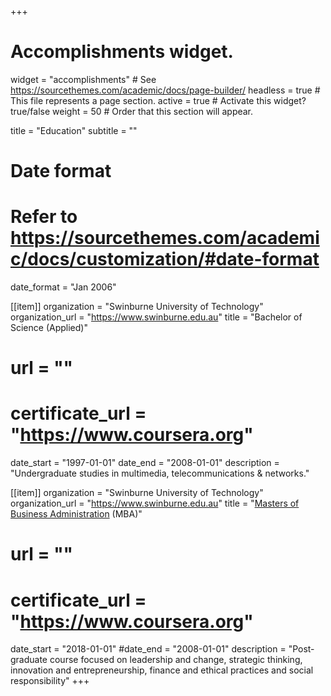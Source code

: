 +++
# Accomplishments widget.
widget = "accomplishments"  # See https://sourcethemes.com/academic/docs/page-builder/
headless = true  # This file represents a page section.
active = true  # Activate this widget? true/false
weight = 50  # Order that this section will appear.

title = "Education"
subtitle = ""

# Date format
#   Refer to https://sourcethemes.com/academic/docs/customization/#date-format
date_format = "Jan 2006"

[[item]]
  organization = "Swinburne University of Technology"
  organization_url = "https://www.swinburne.edu.au"
  title = "Bachelor of Science (Applied)"
  # url = ""
  # certificate_url = "https://www.coursera.org"
  date_start = "1997-01-01"
  date_end = "2008-01-01"
  description = "Undergraduate studies in multimedia, telecommunications & networks."

[[item]]
  organization = "Swinburne University of Technology"
  organization_url = "https://www.swinburne.edu.au"
  title = "[Masters of Business Administration](/courses/mba/) (MBA)"
  # url = ""
  # certificate_url = "https://www.coursera.org"
  date_start = "2018-01-01"
  #date_end = "2008-01-01"
  description = "Post-graduate course focused on leadership and change, strategic thinking, innovation and entrepreneurship, finance and ethical practices and social responsibility"
+++
